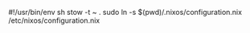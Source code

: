 #!/usr/bin/env sh
stow -t ~ .
sudo ln -s $(pwd)/.nixos/configuration.nix /etc/nixos/configuration.nix
